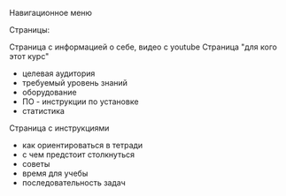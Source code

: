 Навигационное меню

Страницы: 

Страница с информацией о себе, видео с youtube
Страница "для кого этот курс" 
- целевая аудитория
- требуемый уровень знаний
- оборудование
- ПО - инструкции по установке
- статистика 

Страница с инструкциями
- как ориентироваться в тетради
- с чем предстоит столкнуться
- советы
- время для учебы
- последовательность задач


